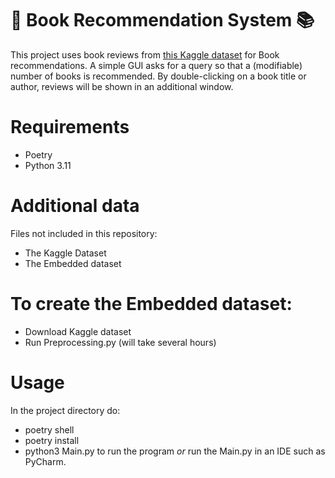 # :book: Book Recommendation System :books:

This project uses book reviews from [this Kaggle dataset](https://www.kaggle.com/datasets/mohamedbakhet/amazon-books-reviews) for Book recommendations. A simple GUI asks for a query so that a (modifiable) number of books is recommended. By double-clicking on a book title or author, reviews will be shown in an additional window.

 
# Requirements
- Poetry
- Python 3.11

# Additional data
Files not included in this repository:
- The Kaggle Dataset
- The Embedded dataset

# To create the Embedded dataset:
- Download Kaggle dataset
- Run Preprocessing.py (will take several hours)

# Usage
In the project directory do:
- poetry shell
- poetry install
- python3 Main.py to run the program *or* run the Main.py in an IDE such as PyCharm.